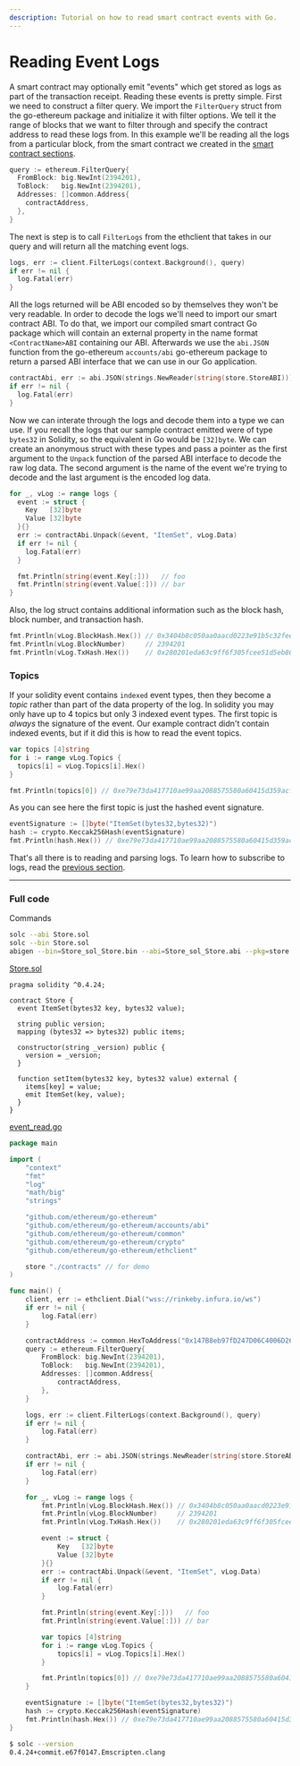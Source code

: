 ```yaml
---
description: Tutorial on how to read smart contract events with Go.
---
```


# Reading Event Logs

A smart contract may optionally emit "events" which get stored as logs as part of the transaction receipt. Reading these events is pretty simple. First we need to construct a filter query. We import the `FilterQuery` struct from the go-ethereum package and initialize it with filter options. We tell it the range of blocks that we want to filter through and specify the contract address to read these logs from. In this example we'll be reading all the logs from a particular block, from the smart contract we created in the [smart contract sections](../smart-contract-compile).

```go
query := ethereum.FilterQuery{
  FromBlock: big.NewInt(2394201),
  ToBlock:   big.NewInt(2394201),
  Addresses: []common.Address{
    contractAddress,
  },
}
```

The next is step is to call `FilterLogs` from the ethclient that takes in our query and will return all the matching event logs.

```go
logs, err := client.FilterLogs(context.Background(), query)
if err != nil {
  log.Fatal(err)
}
```

All the logs returned will be ABI encoded so by themselves they won't be very readable. In order to decode the logs we'll need to import our smart contract ABI. To do that, we import our compiled smart contract Go package which will contain an external property in the name format `<ContractName>ABI` containing our ABI. Afterwards we use the `abi.JSON` function from the go-ethereum `accounts/abi` go-ethereum package to return a parsed ABI interface that we can use in our Go application.

```go
contractAbi, err := abi.JSON(strings.NewReader(string(store.StoreABI)))
if err != nil {
  log.Fatal(err)
}
```

Now we can interate through the logs and decode them into a type we can use. If you recall the logs that our sample contract emitted were of type `bytes32` in Solidity, so the equivalent in Go would be `[32]byte`. We can create an anonymous struct with these types and pass a pointer as the first argument to the `Unpack` function of the parsed ABI interface to decode the raw log data. The second argument is the name of the event we're trying to decode and the last argument is the encoded log data.

```go
for _, vLog := range logs {
  event := struct {
    Key   [32]byte
    Value [32]byte
  }{}
  err := contractAbi.Unpack(&event, "ItemSet", vLog.Data)
  if err != nil {
    log.Fatal(err)
  }

  fmt.Println(string(event.Key[:]))   // foo
  fmt.Println(string(event.Value[:])) // bar
}
```

Also, the log struct contains additional information such as the block hash, block number, and transaction hash.

```go
fmt.Println(vLog.BlockHash.Hex()) // 0x3404b8c050aa0aacd0223e91b5c32fee6400f357764771d0684fa7b3f448f1a8
fmt.Println(vLog.BlockNumber)     // 2394201
fmt.Println(vLog.TxHash.Hex())    // 0x280201eda63c9ff6f305fcee51d5eb86167fab40ca3108ec784e8652a0e2b1a6
```

### Topics

If your solidity event contains `indexed` event types, then they become a *topic* rather than part of the data property of the log. In solidity you may only have up to 4 topics but only 3 indexed event types. The first topic is *always* the signature of the event. Our example contract didn't contain indexed events, but if it did this is how to read the event topics.

```go
var topics [4]string
for i := range vLog.Topics {
  topics[i] = vLog.Topics[i].Hex()
}

fmt.Println(topics[0]) // 0xe79e73da417710ae99aa2088575580a60415d359acfad9cdd3382d59c80281d4
```

As you can see here the first topic is just the hashed event signature.

```go
eventSignature := []byte("ItemSet(bytes32,bytes32)")
hash := crypto.Keccak256Hash(eventSignature)
fmt.Println(hash.Hex()) // 0xe79e73da417710ae99aa2088575580a60415d359acfad9cdd3382d59c80281d4
```

That's all there is to reading and parsing logs. To learn how to subscribe to logs, read the [previous section](../event-subscribe).

---

### Full code

Commands

```bash
solc --abi Store.sol
solc --bin Store.sol
abigen --bin=Store_sol_Store.bin --abi=Store_sol_Store.abi --pkg=store --out=Store.go
```

[Store.sol](https://github.com/mhxw/ethereum-development-with-go-book/blob/main/code/contracts/Store.sol)

```solidity
pragma solidity ^0.4.24;

contract Store {
  event ItemSet(bytes32 key, bytes32 value);

  string public version;
  mapping (bytes32 => bytes32) public items;

  constructor(string _version) public {
    version = _version;
  }

  function setItem(bytes32 key, bytes32 value) external {
    items[key] = value;
    emit ItemSet(key, value);
  }
}
```

[event_read.go](https://github.com/mhxw/ethereum-development-with-go-book/blob/main/code/event_read.go)

```go
package main

import (
	"context"
	"fmt"
	"log"
	"math/big"
	"strings"

	"github.com/ethereum/go-ethereum"
	"github.com/ethereum/go-ethereum/accounts/abi"
	"github.com/ethereum/go-ethereum/common"
	"github.com/ethereum/go-ethereum/crypto"
	"github.com/ethereum/go-ethereum/ethclient"

	store "./contracts" // for demo
)

func main() {
	client, err := ethclient.Dial("wss://rinkeby.infura.io/ws")
	if err != nil {
		log.Fatal(err)
	}

	contractAddress := common.HexToAddress("0x147B8eb97fD247D06C4006D269c90C1908Fb5D54")
	query := ethereum.FilterQuery{
		FromBlock: big.NewInt(2394201),
		ToBlock:   big.NewInt(2394201),
		Addresses: []common.Address{
			contractAddress,
		},
	}

	logs, err := client.FilterLogs(context.Background(), query)
	if err != nil {
		log.Fatal(err)
	}

	contractAbi, err := abi.JSON(strings.NewReader(string(store.StoreABI)))
	if err != nil {
		log.Fatal(err)
	}

	for _, vLog := range logs {
		fmt.Println(vLog.BlockHash.Hex()) // 0x3404b8c050aa0aacd0223e91b5c32fee6400f357764771d0684fa7b3f448f1a8
		fmt.Println(vLog.BlockNumber)     // 2394201
		fmt.Println(vLog.TxHash.Hex())    // 0x280201eda63c9ff6f305fcee51d5eb86167fab40ca3108ec784e8652a0e2b1a6

		event := struct {
			Key   [32]byte
			Value [32]byte
		}{}
		err := contractAbi.Unpack(&event, "ItemSet", vLog.Data)
		if err != nil {
			log.Fatal(err)
		}

		fmt.Println(string(event.Key[:]))   // foo
		fmt.Println(string(event.Value[:])) // bar

		var topics [4]string
		for i := range vLog.Topics {
			topics[i] = vLog.Topics[i].Hex()
		}

		fmt.Println(topics[0]) // 0xe79e73da417710ae99aa2088575580a60415d359acfad9cdd3382d59c80281d4
	}

	eventSignature := []byte("ItemSet(bytes32,bytes32)")
	hash := crypto.Keccak256Hash(eventSignature)
	fmt.Println(hash.Hex()) // 0xe79e73da417710ae99aa2088575580a60415d359acfad9cdd3382d59c80281d4
}
```

```bash
$ solc --version
0.4.24+commit.e67f0147.Emscripten.clang
```

